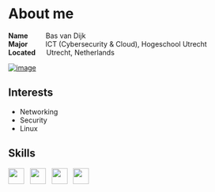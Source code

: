 About me
========
**Name** &emsp;&emsp; Bas van Dijk  
**Major** &emsp;&emsp; ICT (Cybersecurity & Cloud), Hogeschool Utrecht  
**Located** &emsp; Utrecht, Netherlands  

[![image](https://img.shields.io/badge/LinkedIn-0077B5?style=for-the-badge&logo=linkedin&logoColor=white)](https://www.linkedin.com/in/bas-van-dijk-317b6925b/)  

Interests
---------
+ Networking
+ Security
+ Linux

Skills
------
<img height="32" width="32" src="https://cdn.simpleicons.org/python/gray" /> &nbsp; <img height="32" width="32" src="https://cdn.simpleicons.org/gnubash/gray" /> &nbsp; <img height="32" width="32" src="https://cdn.simpleicons.org/powershell/gray" /> &nbsp; <img height="32" width="32" src="https://cdn.simpleicons.org/cisco/gray">
